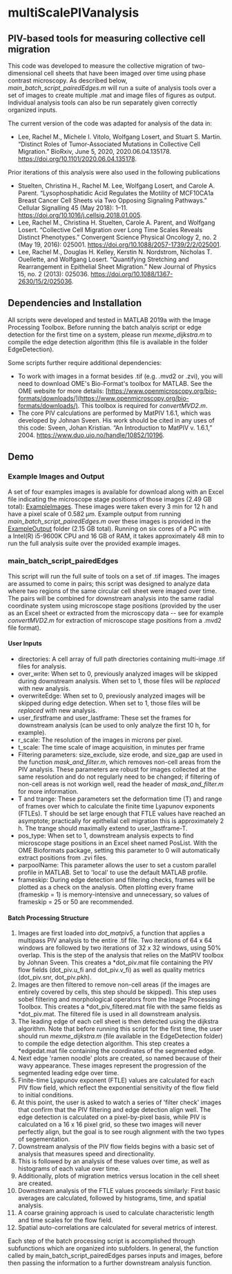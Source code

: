 # multiScalePIVanalysis
## PIV-based tools for measuring collective cell migration

This code was developed to measure the collective migration of two-dimensional cell sheets that have been imaged over time using phase contrast microscopy.  As described below, _main_batch_script_pairedEdges.m_ will run a suite of analysis tools over a set of images to create multiple .mat and image files of figures as output.  Individual analysis tools can also be run separately given correctly organized inputs.

The current version of the code was adapted for analysis of the data in:
- Lee, Rachel M., Michele I. Vitolo, Wolfgang Losert, and Stuart S. Martin. “Distinct Roles of Tumor-Associated Mutations in Collective Cell Migration.” BioRxiv, June 5, 2020, 2020.06.04.135178. https://doi.org/10.1101/2020.06.04.135178.

Prior iterations of this analysis were also used in the following publications
- Stuelten, Christina H., Rachel M. Lee, Wolfgang Losert, and Carole A. Parent. “Lysophosphatidic Acid Regulates the Motility of MCF10CA1a Breast Cancer Cell Sheets via Two Opposing Signaling Pathways.” Cellular Signalling 45 (May 2018): 1–11. https://doi.org/10.1016/j.cellsig.2018.01.005.
- Lee, Rachel M., Christina H. Stuelten, Carole A. Parent, and Wolfgang Losert. “Collective Cell Migration over Long Time Scales Reveals Distinct Phenotypes.” Convergent Science Physical Oncology 2, no. 2 (May 19, 2016): 025001. https://doi.org/10.1088/2057-1739/2/2/025001.
- Lee, Rachel M., Douglas H. Kelley, Kerstin N. Nordstrom, Nicholas T. Ouellette, and Wolfgang Losert. “Quantifying Stretching and Rearrangement in Epithelial Sheet Migration.” New Journal of Physics 15, no. 2 (2013): 025036. https://doi.org/10.1088/1367-2630/15/2/025036.

## Dependencies and Installation
All scripts were developed and tested in MATLAB 2019a with the Image Processing Toolbox.  Before running the batch analyis script or edge detection for the first time on a system, please run _mexme_dijkstra.m_ to compile the edge detection algorithm (this file is available in the folder EdgeDetection). 

Some scripts further require additional dependencies:
- To work with images in a format besides .tif (e.g. .mvd2 or .zvi), you will need to download OME's Bio-Format's toolbox for MATLAB.  See the OME website for more details: [https://www.openmicroscopy.org/bio-formats/downloads/](https://www.openmicroscopy.org/bio-formats/downloads/).  This toolbox is required for _convertMVD2.m_.
- The core PIV calculations are performed by MatPIV 1.6.1, which was developed by Johnan Sveen. His work should be cited in any uses of this code: Sveen, Johan Kristian. “An Introduction to MatPIV v. 1.6.1,” 2004. https://www.duo.uio.no/handle/10852/10196.

## Demo

### Example Images and Output
A set of four examples images is available for download along with an Excel file indicating the microscope stage positions of those images (2.49 GB total): [ExampleImages](https://drive.google.com/drive/folders/1LdO4W2dw7qUMEHlDFs0smVRgTt2Wx2rG?usp=sharing).  These images were taken every 3 min for 12 h and have a pixel scale of 0.582 μm. Example output from running _main_batch_script_pairedEdges.m_ over these images is provided in the [ExampleOutput](https://drive.google.com/drive/folders/1y86h-95zrj-62u4K3dSNmjIOwVE8yPjH?usp=sharing) folder (2.15 GB total).  Running on six cores of a PC with a Intel(R) i5-9600K CPU and 16 GB of RAM, it takes approximately 48 min to run the full analysis suite over the provided example images.

### main_batch_script_pairedEdges
This script will run the full suite of tools on a set of .tif images.  The images are assumed to come in pairs; this script was designed to analyze data where two regions of the same circular cell sheet were imaged over time.  The pairs will be combined for downstream analysis into the same radial coordinate system using microscope stage positions (provided by the user as an Excel sheet or extracted from the microscopy data -- see for example _convertMVD2.m_ for extraction of microscope stage positions from a .mvd2 file format).

#### User Inputs
- directories: A cell array of full path directories containing multi-image .tif files for analysis.
- over_write: When set to 0, previously analyzed images will be skipped during downstream analysis. When set to 1, those files will be *replaced* with new analysis.
- overwriteEdge: When set to 0, previously analyzed images will be skipped during edge detection. When set to 1, those files will be *replaced* with new analysis.
- user_firstframe and user_lastframe: These set the frames for downstream analysis (can be used to only analyze the first 10 h, for example).
- r_scale: The resolution of the images in microns per pixel.
- t_scale: The time scale of image acquisition, in minutes per frame
- Filtering parameters: size_exclude, size erode, and size_gap are used in the function _mask_and_filter.m_, which removes non-cell areas from the PIV analysis.  These parameters are robust for images collected at the same resolution and do not regularly need to be changed; if filtering of non-cell areas is not workign well, read the header of _mask_and_filter.m_ for more information.
- T and trange: These parameters set the deformation time (T) and range of frames over which to calculate the finite time Lyapunov exponents (FTLEs).  T should be set large enough that FTLE values have reached an asymptote; practically for epithelial cell migration this is approximately 2 h.  The trange should maximally extend to user_lastframe-T.
- pos_type: When set to 1, downstream analysis expects to find microscope stage positions in an Excel sheet named PosList.  With the OME Bioformats package, setting this parameter to 0 will automatically extract positions from .zvi files.
- parpoolName: This parameter allows the user to set a custom parallel profile in  MATLAB.  Set to 'local' to use the default MATLAB profile.
- frameskip: During edge detection and filtering checks, frames will be plotted as a check on the analysis.  Often plotting every frame (frameskip = 1) is memory-intensive and unnecessary, so values of frameskip = 25 or 50 are recommended.

#### Batch Processing Structure
1. Images are first loaded into _dot_matpiv5_, a function that applies a multipass PIV analysis to the entire .tif file.  Two iterations of 64 x 64 windows are followed by two iterations of 32 x 32 windows, using 50% overlap.  This is the step of the analysis that relies on the MatPIV toolbox by Johnan Sveen.  This creates a \*dot_piv.mat file containing the PIV flow fields (dot_piv.u_fi and dot_piv.v_fi) as well as quality metrics (dot_piv.snr, dot_piv.pkh).
2. Images are then filtered to remove non-cell areas (if the images are entirely covered by cells, this step should be skipped).  This step uses sobel filtering and morphological operators from the Image Processing Toolbox. This creates a \*dot_piv_filtered.mat file with the same fields as \*dot_piv.mat.  The filtered file is used in all downstream analysis.
3. The leading edge of each cell sheet is then detected using the dijkstra algorithm.  Note that before running this script for the first time, the user should run _mexme_dijkstra.m_ (file available in the EdgeDetection folder) to compile the edge detection algorithm. This step creates a \*edgedat.mat file containing the coordinates of the segmented edge.
4. Next edge 'ramen noodle' plots are created, so named because of their wavy appearance.  These images represent the progression of the segmented leading edge over time.
5. Finite-time Lyapunov exponent (FTLE) values are calculated for each PIV flow field, which reflect the exponential sensitivity of the flow field to initial conditions.
6. At this point, the user is asked to watch a series of 'filter check' images that confirm that the PIV filtering and edge detection align well.  The edge detection is calculated on a pixel-by-pixel basis, while PIV is calculated on a 16 x 16 pixel grid, so these two images will never perfectly align, but the goal is to see rough alignment with the two types of segementation.
7. Downstream analysis of the PIV flow fields begins with a basic set of analysis that measures speed and directionality.
8. This is followed by an analysis of these values over time, as well as histograms of each value over time.
9. Additionally, plots of migration metrics versus location in the cell sheet are created.
10. Downstream analysis of the FTLE values proceeds similarly: First basic averages are calculated, followed by histograms, time, and spatial analysis.
11. A coarse graining approach is used to calculate characteristic length and time scales for the flow field.
12. Spatial auto-correlations are calculated for several metrics of interest.

Each step of the batch processing script is accomplished through subfunctions which are organized into subfolders.  In general, the function called by main_batch_script_pairedEdges parses inputs and images, before then passing the information to a further downstream analysis function.
